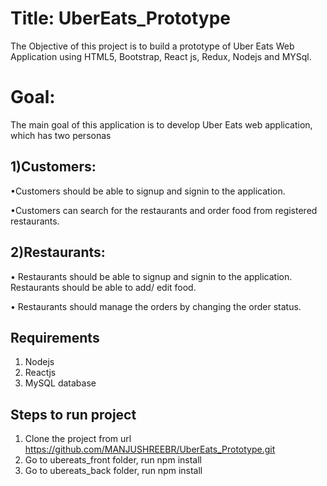 # Title: UberEats_Prototype
The Objective of this project is to build a prototype of Uber Eats Web Application using
HTML5, Bootstrap, React js, Redux, Nodejs and MYSql.

# Goal: 
The main goal of this application is to develop Uber Eats web application, which has two personas

## 1)Customers:
•Customers should be able to signup and signin to the application.

•Customers can search for the restaurants and order food from registered restaurants.

## 2)Restaurants:
• Restaurants should be able to signup and signin to the application. Restaurants should be able to add/ edit food.

• Restaurants should manage the orders by changing the order status.

## Requirements 
1) Nodejs
2) Reactjs
3) MySQL database

## Steps to run project
1) Clone the project from url https://github.com/MANJUSHREEBR/UberEats_Prototype.git
2) Go to ubereats_front folder, run npm install
3) Go to ubereats_back folder, run npm install




